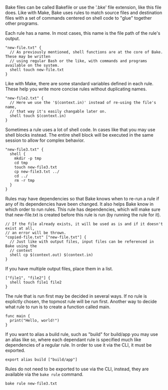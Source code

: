 Bake files can be called Bakefile or use the '.bke' file extension, like this file does. Like with Make, Bake uses rules to match source files and destination files with a set of
commands centered on shell code to "glue" together other programs.

Each rule has a name. In most cases, this name is the file path of the rule's output.

```bake
"new-file.txt" {
  // As previously mentioned, shell functions are at the core of Bake. These may be written
  // using regular Bash or the like, with commands and programs available on the system.
  shell touch new-file.txt
}
```

Like with Make, there are some standard variables defined in each rule. These help you write more concise rules without duplicating names.

```bake
"new-file2.txt" {
  // Here we use the '$(context.in)' instead of re-using the file's name,
  // that way it's easily changable later on.
  shell touch $(context.in)
}
```

Sometimes a rule uses a lot of shell code. In cases like that you may use shell blocks instead. The entire shell block will be executed in the same session to allow for complex behavior.

```bake
"new-file3.txt" {
  shell {
    mkdir -p tmp
    cd tmp
    touch new-file3.txt
    cp new-file3.txt ../
    cd ../
    rm -r tmp
  }
}
```

Rules may have dependencies so that Bake knows when to re-run a rule if any of its dependencies have been changed. It also helps Bake know in which order to run rules. This rule has dependencies, which will make sure that new-file.txt is created before this rule is run (by running the rule for it).

```bake
// If the file already exists, it will be used as is and if it doesn't exist at all,
// an error will be thrown.
"copied-file.txt" ["new-file.txt"] {
  // Just like with output files, input files can be referenced in Bake using the
  // context
  shell cp $(context.out) $(context.in)
}
```


If you have multiple output files, place them in a list.

```bake
["file1", "file2"] {
  shell touch file1 file2
}
```

The rule that is run first may be decided in several ways. If no rule is explictly chosen, the topmost rule will be run first. Another way to decide what rule to run is to create a function called main.

```bake
func main {
  print("Hello, world!")
}
```

If you want to alias a build rule, such as "build" for build/app you may use an alias like so, where each dependant rule is specified much like dependencies of a regular rule. In order to use it via the CLI, it must be exported.

```bake
export alias build ["build/app"]
```

Rules do not need to be exported to use via the CLI, instead, they are available via the `bake rule` command.

```shell
bake rule new-file3.txt
```
